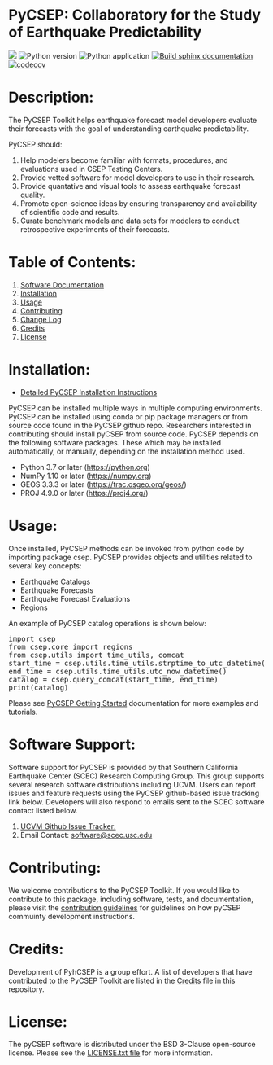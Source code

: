 # PyCSEP: Collaboratory for the Study of Earthquake Predictability
![](http://hypocenter.usc.edu/research/badges/CSEP2_Logo_CMYK.png)
![Python version](http://hypocenter.usc.edu/research/badges/pycsep-python.svg)
![Python application](https://github.com/SCECCode/csep2/workflows/Python%20application/badge.svg)
[![Build sphinx documentation](https://github.com/SCECCode/csep2/workflows/Build%20sphinx%20documentation/badge.svg)](https://cseptesting.org)
[![codecov](https://codecov.io/gh/SCECcode/pycsep/branch/master/graph/badge.svg?token=HTMKM29MAU)](https://codecov.io/gh/SCECcode/pycsep)

# Description:
The PyCSEP Toolkit helps earthquake forecast model developers evaluate their forecasts with the goal of understanding
earthquake predictability.

PyCSEP should:
1. Help modelers become familiar with formats, procedures, and evaluations used in CSEP Testing Centers.
2. Provide vetted software for model developers to use in their research.
3. Provide quantative and visual tools to assess earthquake forecast quality.
4. Promote open-science ideas by ensuring transparency and availability of scientific code and results.
5. Curate benchmark models and data sets for modelers to conduct retrospective experiments of their forecasts.

# Table of Contents:
1. [Software Documentation](https://docs.cseptesting.org)
2. [Installation](#installation)
3. [Usage](#usage)
4. [Contributing](#contributing)
5. [Change Log](https://github.com/SCECcode/pycsep/blob/master/CHANGELOG.txt)
6. [Credits](#credit)
7. [License](#license)

# Installation:
* [Detailed PyCSEP Installation Instructions](https://docs.cseptesting.org/getting_started/installing.html)

PyCSEP can be installed multiple ways in multiple computing environments. PyCSEP can be installed using conda or pip package managers or
from source code found in the PyCSEP github repo. Researchers interested in contributing should install pyCSEP from source code. 
PyCSEP depends on the following software packages. 
These which may be installed automatically, or manually, depending on the installation method used.
* Python 3.7 or later (https://python.org)
* NumPy 1.10 or later (https://numpy.org)  
* GEOS 3.3.3 or later (https://trac.osgeo.org/geos/)  
* PROJ 4.9.0 or later (https://proj4.org/)  

# Usage: 
Once installed, PyCSEP methods can be invoked from python code by importing package csep. PyCSEP provides objects and utilities related to several key concepts:
* Earthquake Catalogs
* Earthquake Forecasts
* Earthquake Forecast Evaluations
* Regions

An example of PyCSEP catalog operations is shown below:
<pre>
import csep
from csep.core import regions
from csep.utils import time_utils, comcat
start_time = csep.utils.time_utils.strptime_to_utc_datetime('2019-01-01 00:00:00.0')
end_time = csep.utils.time_utils.utc_now_datetime()
catalog = csep.query_comcat(start_time, end_time)
print(catalog)
</pre>

Please see [PyCSEP Getting Started](https://docs.cseptesting.org/getting_started/core_concepts) documentation for more examples and tutorials.

# Software Support:
Software support for PyCSEP is provided by that Southern California Earthquake Center (SCEC) Research Computing Group. This group supports several research software distributions including UCVM. Users can report issues and feature requests using the PyCSEP github-based issue tracking link below. Developers will also respond to emails sent to the SCEC software contact listed below.
1. [UCVM Github Issue Tracker:](https://github.com/SCECcode/pycep/issues)
2. Email Contact: software@scec.usc.edu

# Contributing:
We welcome contributions to the PyCSEP Toolkit.  If you would like to contribute to this package, including software, tests, and documentation, please visit the [contribution guidelines](https://github.com/SCECcode/pycsep/blob/master/CONTRIBUTING.md) for guidelines on how pyCSEP commuinty development instructions.

# Credits:
Development of PyhCSEP is a group effort. A list of developers that have contributed to the PyCSEP Toolkit 
are listed in the [Credits](CREDITS.md) file in this repository.

# License:
The pyCSEP software is distributed under the BSD 3-Clause open-source license. Please see the [LICENSE.txt file](LICENSE.txt) for more information.
